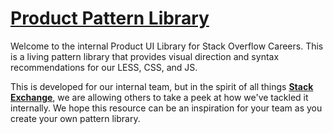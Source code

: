 [Product Pattern Library](http://stackexchange.github.io/uikit/)
=====

Welcome to the internal Product UI Library for Stack Overflow Careers. This is a living pattern library that provides visual direction and syntax recommendations for our LESS, CSS, and JS.

This is developed for our internal team, but in the spirit of all things [**Stack Exchange**](http://www.stackexchange.com), we are allowing others to take a peek at how we've tackled it internally. We hope this resource can be an inspiration for your team as you create your own pattern library.